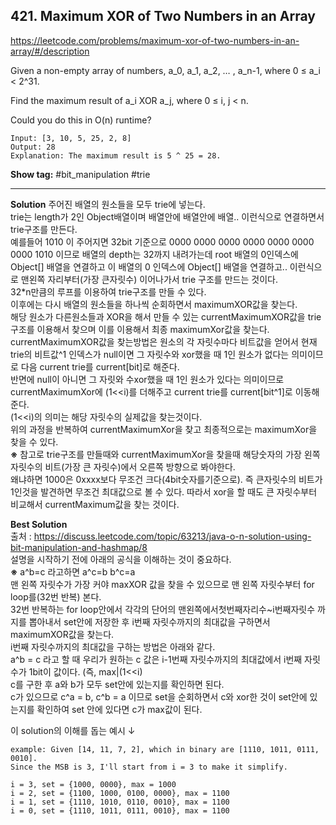 ## 421. Maximum XOR of Two Numbers in an Array

https://leetcode.com/problems/maximum-xor-of-two-numbers-in-an-array/#/description

Given a non-empty array of numbers, a\_0, a\_1, a\_2, … , a\_n-1, where 0 ≤ a\_i < 2^31.

Find the maximum result of a\_i XOR a\_j, where 0 ≤ i, j < n.

Could you do this in O(n) runtime?

```
Input: [3, 10, 5, 25, 2, 8]
Output: 28
Explanation: The maximum result is 5 ^ 25 = 28.
```

**Show tag:** \#bit_manipulation \#trie

-----------------------------------------------

**Solution**
주어진 배열의 원소들을 모두 trie에 넣는다. <br/>
trie는 length가 2인 Object배열이며 배열안에 배열안에 배열.. 이런식으로 연결하면서 trie구조를 만든다. <br/>
예를들어 1010 이 주어지면 32bit 기준으로 0000 0000 0000 0000 0000 0000 0000 1010 이므로 배열의 depth는 32까지 내려가는데 root 배열의 0인덱스에 Object[] 배열을 연결하고 이 배열의 0 인덱스에 Object[] 배열을 연결하고.. 이런식으로 맨왼쪽 자리부터(가장 큰자릿수) 이어나가서 trie 구조를 만드는 것이다. <br/>
32*n만큼의 루프를 이용하여 trie구조를 만들 수 있다. <br/>
이후에는 다시 배열의 원소들을 하나씩 순회하면서 maximumXOR값을 찾는다. <br/>
해당 원소가 다른원소들과 XOR을 해서 만들 수 있는 currentMaximumXOR값을 trie구조를 이용해서 찾으며 이를 이용해서 최종 maximumXor값을 찾는다. <br/>
currentMaximumXOR값을 찾는방법은 원소의 각 자릿수마다 비트값을 얻어서 현재 trie의 비트값^1 인덱스가 null이면 그 자릿수와 xor했을 때 1인 원소가 없다는 의미이므로 다음 current trie를 current[bit]로 해준다. <br/>
반면에 null이 아니면 그 자릿와 수xor했을 때 1인 원소가 있다는 의미이므로 currentMaximumXor에 (1<<i)를 더해주고 current trie를 current[bit^1]로 이동해준다. <br/>
(1<<i)의 의미는 해당 자릿수의 실제값을 찾는것이다. <br/>
위의 과정을 반복하여 currentMaximumXor을 찾고 최종적으로는 maximumXor을 찾을 수 있다. <br/>
**※** 참고로 trie구조를 만들때와 currentMaximumXor을 찾을때 해당숫자의 가장 왼쪽 자릿수의 비트(가장 큰 자릿수)에서 오른쪽 방향으로 봐야한다. <br/>
왜냐하면 1000은 0xxxx보다 무조건 크다(4bit숫자를기준으로). 즉 큰자릿수의 비트가 1인것을 발견하면 무조건 최대값으로 볼 수 있다. 따라서 xor을 할 때도 큰 자릿수부터 비교해서 currentMaximum값을 찾는 것이다. <br/>

**Best Solution**<br/>
출처 : https://discuss.leetcode.com/topic/63213/java-o-n-solution-using-bit-manipulation-and-hashmap/8 <br/>
설명을 시작하기 전에 아래의 공식을 이해하는 것이 중요하다. <br/>
**※** a^b=c 라고하면 a^c=b b^c=a <br/>
맨 왼쪽 자릿수가 가장 커야 maxXOR 값을 찾을 수 있으므로 맨 왼쪽 자릿수부터 for loop를(32번 반복) 본다. <br/>
32번 반복하는 for loop안에서 각각의 단어의 맨왼쪽에서첫번째자리수~i번째자릿수 까지를 뽑아내서 set안에 저장한 후 i번째 자릿수까지의 최대값을 구하면서 maximumXOR값을 찾는다. <br/>
i번째 자릿수까지의 최대값을 구하는 방법은 아래와 같다. <br/>
a^b = c 라고 할 때 우리가 원하는 c 값은 i-1번째 자릿수까지의 최대값에서 i번째 자릿수가 1bit이 값이다. (즉, max|(1<<i) <br/>
c를 구한 후 a와 b가 모두 set안에 있는지를 확인하면 된다. <br/>
c가 있으므로 c^a = b, c^b = a 이므로 set을 순회하면서 c와 xor한 것이 set안에 있는지를 확인하여 set 안에 있다면 c가 max값이 된다.

이 solution의 이해를 돕는 예시 ↓
```
example: Given [14, 11, 7, 2], which in binary are [1110, 1011, 0111, 0010].
Since the MSB is 3, I'll start from i = 3 to make it simplify.

i = 3, set = {1000, 0000}, max = 1000
i = 2, set = {1100, 1000, 0100, 0000}, max = 1100
i = 1, set = {1110, 1010, 0110, 0010}, max = 1100
i = 0, set = {1110, 1011, 0111, 0010}, max = 1100
```

